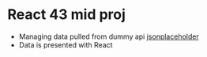 # React 43 mid proj

* Managing data pulled from dummy api [jsonplaceholder](https://jsonplaceholder.typicode.com/)
* Data is presented with React
